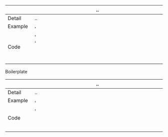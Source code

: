 |<img width=75/>|.. <img width=725/>|
|---|---|
|Detail|..|
|Example|**.**<br>|
|Code|**.**<br> **.**<br> <br><br><br>|



Boilerplate

|<img width=75/>|.. <img width=725/>|
|---|---|
|Detail|..|
|Example|**.**<br>|
|Code|**.**<br> <br><br><br>|
